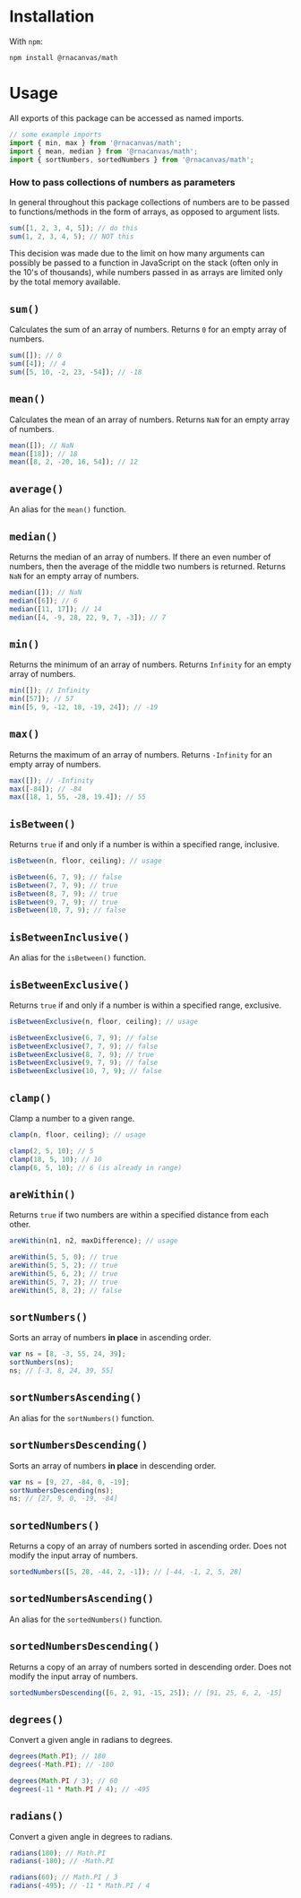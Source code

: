 # Installation

With `npm`:

```
npm install @rnacanvas/math
```

# Usage

All exports of this package can be accessed as named imports.

```javascript
// some example imports
import { min, max } from '@rnacanvas/math';
import { mean, median } from '@rnacanvas/math';
import { sortNumbers, sortedNumbers } from '@rnacanvas/math';
```

### How to pass collections of numbers as parameters

In general throughout this package
collections of numbers are to be passed to functions/methods
in the form of arrays, as opposed to argument lists.

```javascript
sum([1, 2, 3, 4, 5]); // do this
sum(1, 2, 3, 4, 5); // NOT this
```

This decision was made due to the limit on how many arguments
can possibly be passed to a function in JavaScript on the stack
(often only in the 10's of thousands),
while numbers passed in as arrays are limited only by the total memory available.

## `sum()`

Calculates the sum of an array of numbers.
Returns `0` for an empty array of numbers.

```javascript
sum([]); // 0
sum([4]); // 4
sum([5, 10, -2, 23, -54]); // -18
```

## `mean()`

Calculates the mean of an array of numbers.
Returns `NaN` for an empty array of numbers.

```javascript
mean([]); // NaN
mean([18]); // 18
mean([8, 2, -20, 16, 54]); // 12
```

## `average()`

An alias for the `mean()` function.

## `median()`

Returns the median of an array of numbers.
If there an even number of numbers,
then the average of the middle two numbers is returned.
Returns `NaN` for an empty array of numbers.

```javascript
median([]); // NaN
median([6]); // 6
median([11, 17]); // 14
median([4, -9, 28, 22, 9, 7, -3]); // 7
```

## `min()`

Returns the minimum of an array of numbers.
Returns `Infinity` for an empty array of numbers.

```javascript
min([]); // Infinity
min([57]); // 57
min([5, 9, -12, 18, -19, 24]); // -19
```

## `max()`

Returns the maximum of an array of numbers.
Returns `-Infinity` for an empty array of numbers.

```javascript
max([]); // -Infinity
max([-84]); // -84
max([18, 1, 55, -28, 19.4]); // 55
```

## `isBetween()`

Returns `true` if and only if a number is within a specified range, inclusive.

```javascript
isBetween(n, floor, ceiling); // usage

isBetween(6, 7, 9); // false
isBetween(7, 7, 9); // true
isBetween(8, 7, 9); // true
isBetween(9, 7, 9); // true
isBetween(10, 7, 9); // false
```

## `isBetweenInclusive()`

An alias for the `isBetween()` function.

## `isBetweenExclusive()`

Returns `true` if and only if a number is within a specified range, exclusive.

```javascript
isBetweenExclusive(n, floor, ceiling); // usage

isBetweenExclusive(6, 7, 9); // false
isBetweenExclusive(7, 7, 9); // false
isBetweenExclusive(8, 7, 9); // true
isBetweenExclusive(9, 7, 9); // false
isBetweenExclusive(10, 7, 9); // false
```

## `clamp()`

Clamp a number to a given range.

```javascript
clamp(n, floor, ceiling); // usage

clamp(2, 5, 10); // 5
clamp(18, 5, 10); // 10
clamp(6, 5, 10); // 6 (is already in range)
```

## `areWithin()`

Returns `true` if two numbers are within a specified distance from each other.

```javascript
areWithin(n1, n2, maxDifference); // usage

areWithin(5, 5, 0); // true
areWithin(5, 5, 2); // true
areWithin(5, 6, 2); // true
areWithin(5, 7, 2); // true
areWithin(5, 8, 2); // false
```

## `sortNumbers()`

Sorts an array of numbers <b>in place</b> in ascending order.

```javascript
var ns = [8, -3, 55, 24, 39];
sortNumbers(ns);
ns; // [-3, 8, 24, 39, 55]
```

## `sortNumbersAscending()`

An alias for the `sortNumbers()` function.

## `sortNumbersDescending()`

Sorts an array of numbers <b>in place</b> in descending order.

```javascript
var ns = [9, 27, -84, 0, -19];
sortNumbersDescending(ns);
ns; // [27, 9, 0, -19, -84]
```

## `sortedNumbers()`

Returns a copy of an array of numbers sorted in ascending order.
Does not modify the input array of numbers.

```javascript
sortedNumbers([5, 28, -44, 2, -1]); // [-44, -1, 2, 5, 28]
```

## `sortedNumbersAscending()`

An alias for the `sortedNumbers()` function.

## `sortedNumbersDescending()`

Returns a copy of an array of numbers sorted in descending order.
Does not modify the input array of numbers.

```javascript
sortedNumbersDescending([6, 2, 91, -15, 25]); // [91, 25, 6, 2, -15]
```

## `degrees()`

Convert a given angle in radians to degrees.

```javascript
degrees(Math.PI); // 180
degrees(-Math.PI); // -180

degrees(Math.PI / 3); // 60
degrees(-11 * Math.PI / 4); // -495
```

## `radians()`

Convert a given angle in degrees to radians.

```javascript
radians(180); // Math.PI
radians(-180); // -Math.PI

radians(60); // Math.PI / 3
radians(-495); // -11 * Math.PI / 4
```
